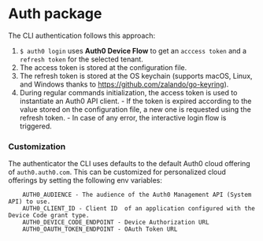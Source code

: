 # Auth package

The CLI authentication follows this approach:

1. `$ auth0 login` uses **Auth0 Device Flow** to get an `acccess token` and a `refresh token` for the selected tenant.
1. The access token is stored at the configuration file.
1. The refresh token is stored at the OS keychain (supports macOS, Linux, and Windows thanks to https://github.com/zalando/go-keyring).
1. During regular commands initialization, the access token is used to instantiate an Auth0 API client. - If the token is expired according to the value stored on the configuration file, a new one is requested using the refresh token. - In case of any error, the interactive login flow is triggered.

### Customization

The authenticator the CLI uses defaults to the default Auth0 cloud offering of `auth0.auth0.com`. This can be customized for personalized cloud offerings by setting the following env variables:

```
	AUTH0_AUDIENCE - The audience of the Auth0 Management API (System API) to use.
	AUTH0_CLIENT_ID - Client ID  of an application configured with the Device Code grant type.
	AUTH0_DEVICE_CODE_ENDPOINT - Device Authorization URL
	AUTH0_OAUTH_TOKEN_ENDPOINT - OAuth Token URL
```
